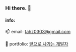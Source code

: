 ### Hi there. 👋

#### info:
📫 email: tahz0303@gmail.com

🌳 portfolio: [앞으로 나가는 개발자](https://www.notion.so/afc9b5995f0b4f95adfd6deb22a4a1ac?pvs=4)
